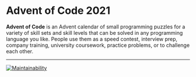 # Advent of Code 2021

**Advent of Code** is an Advent calendar of small programming puzzles for a variety of skill sets and skill levels that can be solved in any programming language you like. People use them as a speed contest, interview prep, company training, university coursework, practice problems, or to challenge each other.

***

[![Maintainability](https://api.codeclimate.com/v1/badges/cf422222d254fafbf346/maintainability)](https://codeclimate.com/github/oneeyedman/advent-of-code-2019/maintainability)
